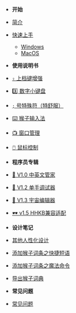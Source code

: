 * **开始**

* [简介](zh-cn/introduction.md "Make Capslock Great Three!")
* [快速上手](zh-cn/quick-start-windows.md)
    * [Windows](zh-cn/quick-start-windows.md)
    * [MacOS](zh-cn/quick-start-macos.md)

* **使用说明书**

* [`⇪` 上档键增强](zh-cn/capslock-enhancement.md)
* [3️⃣ 数字小键盘](zh-cn/numpad.md)
* [`;` 号特殊符（特舒服）](zh-cn/semicolon-hook.md)
* [⌨️ 猴子输入法](zh-cn/monkey-ime.md)
* [📺 窗口管理](zh-cn/window.md)
* [🖱️ 鼠标控制](zh-cn/mouse.md)

* **程序员专辑**

* [🤖 V1.0 中英文管家](zh-cn/ime-manager.md)
* [🦉 V1.2 单手调试器](zh-cn/debugger.md)
* [🦑 V1.3 宇宙编辑器](zh-cn/universe-editor.md)
* [️🕶️ v1.5 HHKB兼容适配](zh-cn/hhkb.md)

* **设计笔记**

* [其他人性化设计](zh-cn/note/design.md)
* [添加猴子词条之快捷短语](zh-cn/note/add-monkey-dict-string.md)
* [添加猴子词条之魔法命令](zh-cn/note/add-monkey-dict-command.md)
* [导出猴子词典](zh-cn/note/export-monkey-dict.md)

* **常见问题**

* [常见问题](zh-cn/trouble-shoot.md)
